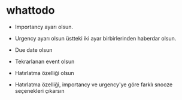 # whattodo

- Importancy ayarı olsun.
- Urgency ayarı olsun
üstteki iki ayar birbirlerinden haberdar olsun.

- Due date olsun
- Tekrarlanan event olsun
- Hatırlatma özelliği olsun

- Hatırlatma özelliği, importancy ve urgency'ye göre farklı snooze seçenekleri çıkarsın

